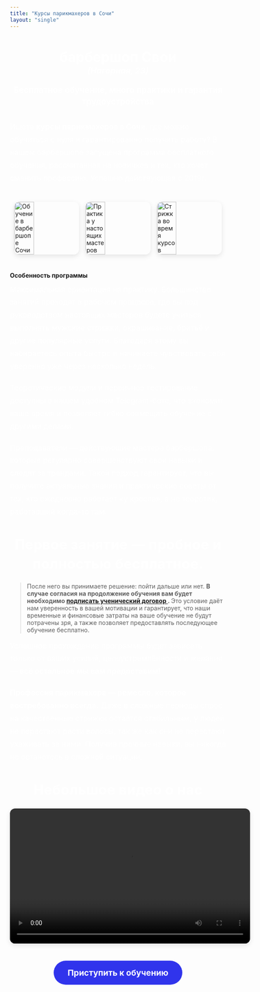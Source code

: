 ```yaml
---
title: "Курсы парикмахеров в Сочи"
layout: "single"
---
```


<!-- Заголовок -->
<h1>
   барбершоп Свои <br>
  <span style="font-size: 0.6em; font-style: italic;">(Нагорная, 23)</span>
</h1>

<h2 class="split-title">
  <span class="title-part">Бесплатное обучение,</span>
  <span class="title-part">много практики</span>
  <span class="title-part">и гарантия трудоустройства</span>
</h2>

<!-- Основной текст -->
<p>Ищете <strong>курсы парикмахеров в Сочи</strong>, где можно обучиться с нуля и гарантированно получить работу? В нашем барбершопе запущена программа бесплатного обучения, рассчитанная на новичков и тех, кто хочет сменить профессию. Успешно действующая с 2019г.</p>

<!-- Карусель фото -->
<div class="image-carousel">
  <img src="/images/learn/lerarn_1.webp" alt="Обучение в барбершопе Сочи">
  <img src="/images/learn/lerarn_2.webp" alt="Практика у настоящих мастеров">
  <img src="/images/learn/lerarn_3.webp" alt="Стрижка во время курсов">
</div

<h3><strong>Особенность программы</strong></h3>

<p>Максимальная ориентация на практику. Большинство занятий проходят в рабочем процессе, где вы под руководством настоящих мастеров будете учиться выполнять мужские стрижки, окрашивание, бритьё и другие популярные услуги. Благодаря этому вы набираетесь опыта быстро и начинаете чувствовать себя уверенно уже через несколько недель.</p>

<p>Теоретические модули и первичное тестирование доступны в нашем удобном Telegram-боте, что экономит ваше время и позволяет гибко совмещать обучение с другими делами.</p>

<p>Преподаватели — действующие мастера барбершопа, которые регулярно совершенствуют свои навыки и следят за трендами. Такой подход гарантирует, что вы получите актуальные знания и практические советы от тех, кто ежедневно работает «у кресла», а не теоретик, работавший когда-то там.</p>

<h3><strong>Первое занятие — пробное и полностью бесплатное.</strong></h3>

<blockquote>
  После него вы принимаете решение: пойти дальше или нет.
  <strong>
    В случае согласия на продолжение обучения вам будет необходимо
    <a href="/docs/dogovor.pdf" target="_blank" rel="noopener noreferrer" style="font-weight: bold; text-decoration: underline;">
      подписать ученический договор
    </a>.
  </strong>
  Это условие даёт нам уверенность в вашей мотивации и гарантирует, что наши временные и финансовые затраты на ваше обучение не будут потрачены зря, а также позволяет предоставлять последующее обучение бесплатно.
</blockquote>

<p>Успешное прохождение программы будет зависеть только от ваших усилий, целеустремлённости и желания — <strong>всё остальное мы вам предоставим!</strong></p>

<p><strong>Профессия парикмахера — ремесло, которое востребованно всегда.</strong> Даже в сложные периоды спрос на качественные стрижки остаётся стабильным, у людей не перестают расти волосы, так же как они не перестают ухаживать за ними. Получив прочные навыки, вы никогда не останетесь в сложной ситуации.</p>

<!-- Видео -->
<div class="video-frame">
  <h3>Небольшое видео о нас</h3>
  <video width="560" height="315" controls style="border-radius: 12px; box-shadow: 0 4px 12px rgba(0,0,0,0.1);">
    <source src="/images/learn/vid_laern.webm" type="video/webm">
    Ваш браузер не поддерживает воспроизведение видео.
  </video>
</div>

<!-- Кнопка приступить -->
<div class="enroll-button">
  <a href="https://t.me/svoyi_sochi" class="btn-primary">Приступить к обучению</a>
</div>

<!-- Стили -->
<style>
  /* === Заголовки h1 === */
  h1 {
    font-size: 2rem;
    color: #ffffff;
    text-align: center;
    margin-bottom: 20px;
  }

  /* === Заголовки h2 === */
  h2 {
    text-align: center;
    font-size: 1.8rem;
    color: #ffffff;
    margin-top: 20px;
    margin-bottom: 30px;
  }

  /* === Заголовки h3 === */
  h3 {
    text-align: center;
    font-size: 2rem;
    color: #ffffff;
    margin-top: 40px;
    margin-bottom: 20px;
    font-weight: bold;
    line-height: 1.4;
    letter-spacing: 0.5px;
  }

  /* === Адаптивный заголовок split-title === */
  .split-title {
    font-size: 1.2rem;
    line-height: 1.4;
    text-align: center;
  }

  .title-part {
    display: inline;
  }

  @media (max-width: 768px) {
    .split-title {
      font-size: 1rem;
    }

    .title-part {
      display: block;
    }
  }

  /* === Основной текст === */
  p {
    font-size: 1.1rem;
    line-height: 1.7;
    max-width: 800px;
    margin: 10px auto 20px;
    color: #ffffff;
  }

  /* === Карусель изображений === */
  .image-carousel {
    display: flex;
    justify-content: center;
    gap: 15px;
    flex-wrap: wrap;
    margin: 40px 0;
  }

  .image-carousel img {
    width: 30%;
    max-width: 300px;
    border-radius: 12px;
    box-shadow: 0 4px 12px rgba(0, 0, 0, 0.1);
    transition: transform 0.3s ease;
  }

  .image-carousel img:hover {
    transform: scale(1.05);
  }

  /* === Видео === */
  .video-frame {
    text-align: center;
    margin: 30px auto;
  }

  .video-frame iframe {
    max-width: 100%;
    border-radius: 12px;
    box-shadow: 0 4px 12px rgba(0, 0, 0, 0.1);
  }

  /* === Кнопка "Приступить к обучению" === */
  .enroll-button {
    text-align: center;
    margin: 40px 0;
  }

  .btn-primary {
    background-color: #3034EC;
    color: white;
    padding: 16px 32px;
    font-size: 1.2rem;
    font-weight: bold;
    border-radius: 30px;
    text-decoration: none;
    display: inline-block;
    transition: background-color 0.3s ease;
  }

  .btn-primary:hover {
    background-color: #605E5CFF;
  }
</style>